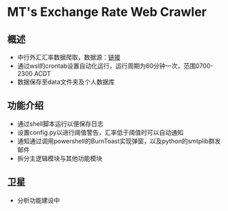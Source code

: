 # MT's Exchange Rate Web Crawler
## 概述
* 中行外汇汇率数据爬取，数据源：[链接](https://www.boc.cn/sourcedb/whpj/)
* 通过wsl的crontab设置自动化运行，运行周期为60分钟一次，范围0700-2300 ACDT
* 数据保存至data文件夹及个人数据库
## 功能介绍
* 通过shell脚本运行以便保存日志
* 设置config.py以进行阈值警告，汇率低于阈值时可以自动通知
* 通知通过调用powershell的BurnToast实现弹窗，以及python的smtplib群发邮件
* 拆分主逻辑模块与其他功能模块
## 卫星
* 分析功能建设中